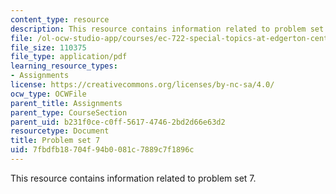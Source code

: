 ```yaml
---
content_type: resource
description: This resource contains information related to problem set 7.
file: /ol-ocw-studio-app/courses/ec-722-special-topics-at-edgerton-center-developing-world-prosthetics-spring-2010/7fbdfb18704f94b0081c7889c7f1896c_MITEC_722S10_pset7.pdf
file_size: 110375
file_type: application/pdf
learning_resource_types:
- Assignments
license: https://creativecommons.org/licenses/by-nc-sa/4.0/
ocw_type: OCWFile
parent_title: Assignments
parent_type: CourseSection
parent_uid: b231f0ce-c0ff-5617-4746-2bd2d66e63d2
resourcetype: Document
title: Problem set 7
uid: 7fbdfb18-704f-94b0-081c-7889c7f1896c
---
```

This resource contains information related to problem set 7.